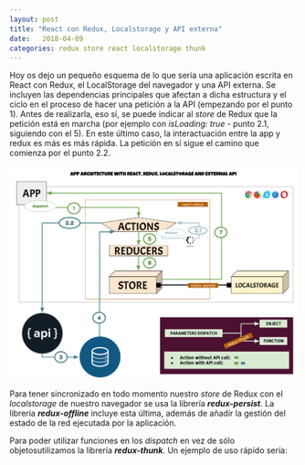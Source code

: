 ```yaml
---
layout: post
title: "React con Redux, Localstorage y API externa"
date:   2018-04-09
categories: redux store react localstorage thunk
---
```


Hoy os dejo un pequeño esquema de lo que sería una aplicación escrita en React con Redux, el LocalStorage del navegador y una API externa. Se incluyen las dependencias principales que afectan a dicha estructura y el ciclo en el proceso de hacer una petición a la API (empezando por el punto 1). Antes de realizarla, eso sí, se puede indicar al *store* de Redux que la petición está en marcha (por ejemplo con *isLoading: true* - punto 2.1, siguiendo con el 5). En este último caso, la interactuación entre la app y redux es más es más rápida. La petición en sí sigue el camino que comienza por el punto 2.2.

![React con Redux, LocalStorage y API externa](../images/react-redux-localstorage-api.png)

Para tener sincronizado en todo momento nuestro *store* de Redux con el *localstorage* de nuestro navegador se usa la librería ***redux-persist***. La librería ***redux-offline*** incluye esta última, además de añadir la gestión del estado de la red ejecutada por la aplicación.

Para poder utilizar funciones en los *dispatch* en vez de sólo objetosutilizamos la librería ***redux-thunk***. Un ejemplo de uso rápido sería: